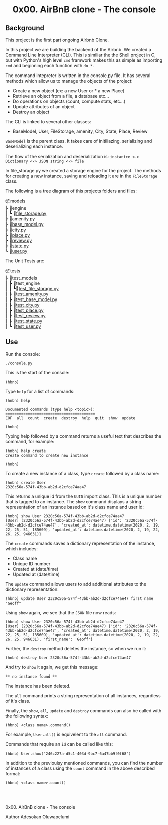 # <center>0x00. AirBnB clone - The console</center>

## Background
This project is the first part ongoing Airbnb Clone.

In this project we are building the backend of the Airbnb. We created a Command Line Interpreter (CLI). This is similiar the the Shell project in C, but with Python's high level `cmd` framwork makes this as simple as importing `cmd` and beginning each function with `do_*`.

The command intepreter is written in the console.py file. It has several methods which allow us to manage the objects of the project:

* Create a new object (ex: a new User or * a new Place)
* Retrieve an object from a file, a database etc…
* Do operations on objects (count, compute stats, etc…)
* Update attributes of an object
* Destroy an object

The CLI is linked to several other classes:
* BaseModel, User, FileStorage, amenity, City, State, Place, Review

`BaseModel` is the parent class. It takes care of initiliazing, serializing and deserializing each instance.

The flow of the serialization and deserialization is:
`instantce <-> Dictionary <-> JSON string <-> file`

In file_storage.py we created a storage engine for the project. The methods for creating a new instance, saving and reloading it are in the `FileStorage` class.

The following is a tree diagram of this projects folders and files:

📦models\
 ┣ 📂engine\
 ┃ ┗ 📜[file_storage.py](models/engine/file_storage.py)\
 ┣ 📜amenity.py\
 ┣ 📜[base_model.py](models/base_model.py)\
 ┣ 📜[city.py](models/city.py)\
 ┣ 📜[place.py](models/place.py)\
 ┣ 📜[review.py](models/review.py)\
 ┣ 📜[state.py](models/state.py)\
 ┗ 📜[user.py](models/user.py)

 The Unit Tests are:

📦tests\
 ┣ 📂test_models\
 ┃ ┣ 📂test_engine\
 ┃ ┃ ┗📜[test_file_storage.py](tests/test_models/test_engine/test_file_storage.py)\
 ┃ ┣ 📜[test_amenity.py](tests/test_models/test_amenity.py)\
 ┃ ┣ 📜[test_base_model.py](tests/test_models/test_base_model.py)\
 ┃ ┣ 📜[test_city.py](tests/test_models/test_city.py)\
 ┃ ┣ 📜[test_place.py](tests/test_models/test_place.py)\
 ┃ ┣ 📜[test_review.py](tests/test_models/test_review.py)\
 ┃ ┣ 📜[test_state.py](tests/test_models/test_state.py)\
 ┃ ┗ 📜[test_user.py](tests/test_models/test_user.py)

## Use
Run the console:
```
./console.py
```
This is the start of the console:
```
(hbnb)
```
Type `help` for a list of commands:
```
(hnbn) help

Documented commands (type help <topic>):
========================================
EOF  all  count  create  destroy  help  quit  show  update

(hnbn)        
```
Typing help followed by a command returns a useful text that describes the command, for example:
 ```
 (hnbn) help create
Create command to create new instance

(hnbn)
 ```
 To create a new instance of a class, type `create` followed by a class name:
 ```
 (hnbn) create User
2320c56a-574f-43bb-ab2d-d2cfce74ae47
 ```

 This returns a unique id from the `UUID` import class. This is a unique number that is tagged to an instance. The `show` command displays a string representation of an instance based on it's class name and user id:
 ```
 (hnbn) show User 2320c56a-574f-43bb-ab2d-d2cfce74ae47
[User] (2320c56a-574f-43bb-ab2d-d2cfce74ae47) {'id': '2320c56a-574f-43bb-ab2d-d2cfce74ae47', 'created_at': datetime.datetime(2020, 2, 19, 22, 25, 51, 185609), 'updated_at': datetime.datetime(2020, 2, 19, 22, 26, 25, 946631)}
 ```

 The `create` commands saves a dictionary representation of the instance, which includes:
* Class name
* Unique ID number
* Created at (date/time)
* Updated at (date/time)

The `update` command allows users to add additional attributes to the dictionary representation:
```
(hbnb) update User 2320c56a-574f-43bb-ab2d-d2cfce74ae47 first_name "Geoff"
```

Using `show` again, we see that the `JSON` file now reads:
```
(hbnb) show User 2320c56a-574f-43bb-ab2d-d2cfce74ae47
[User] (2320c56a-574f-43bb-ab2d-d2cfce74ae47) {'id': '2320c56a-574f-43bb-ab2d-d2cfce74ae47', 'created_at': datetime.datetime(2020, 2, 19, 22, 25, 51, 185609), 'updated_at': datetime.datetime(2020, 2, 19, 22, 26, 25, 946631), 'first_name': 'Geoff'}
```

Further, the `destroy` method deletes the instance, so when we run it:
```
(hnbn) destroy User 2320c56a-574f-43bb-ab2d-d2cfce74ae47
```

And try to `show` it again, we get this message:
```
** no instance found **
```
The instance has been deleted.

The `all` command prints a string representation of all instances, regardless of it's class.

Finally, the `show`, `all`, `update` and `destroy` commands can also be called with the following syntax:
```
(hbnb) <class name>.command()
``` 
For example, `User.all()` is equivelent to the `all` command.

Commands that require an `id` can be called like this:
```
(hbnb) User.show("246c227a-d5c1-403d-9bc7-6a47bb9f0f68")
```


In addition to the previoulsy mentioned commands, you can find the number of instances of a class using the `count` command in the above described format:
```
(hbnb) <class name>.count()
```
<br>
<br>

0x00. AirBnB clone - The console
 
 
 Author
 Adesokan Oluwapelumi
